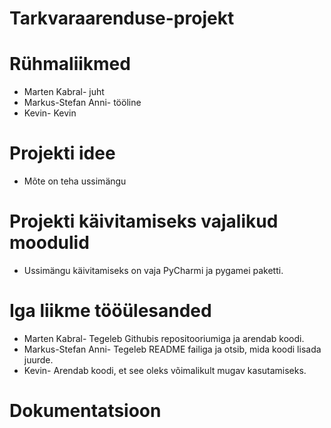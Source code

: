 # Tarkvaraarenduse-projekt

# Rühmaliikmed

* Marten Kabral- juht
* Markus-Stefan Anni- tööline
* Kevin- Kevin

# Projekti idee
* Mõte on teha ussimängu

# Projekti käivitamiseks vajalikud moodulid
* Ussimängu käivitamiseks on vaja PyCharmi ja pygamei paketti.


# Iga liikme tööülesanded
* Marten Kabral- Tegeleb Githubis repositooriumiga ja arendab koodi.
* Markus-Stefan Anni- Tegeleb README failiga ja otsib, mida koodi lisada juurde.
* Kevin- Arendab koodi, et see oleks võimalikult mugav kasutamiseks.

# Dokumentatsioon
